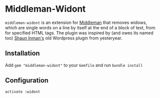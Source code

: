 # Middleman-Widont

`middleman-widont` is an extension for [Middleman][1] that removes widows, which
are single words on a line by itself at the end of a block of text, from for
specified HTML tags. The plugin was inspired by (and owes its named too) [Shaun
Inman's][2] old Wordpress plugin from yesteryear.

## Installation

Add `gem "middleman-widont"` to your `Gemfile` and run `bundle install`


## Configuration

```
activate :widont
```

[1]: http://middlemanapp.com/
[2]: http://www.shauninman.com/archive/2006/08/22/widont_wordpress_plugin

